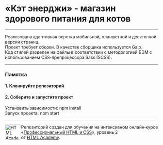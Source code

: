 # «Кэт энерджи» - магазин здорового питания для котов
---

Реализована адаптивная верстка мобильной, планшетной и десктопной версии страниц.<br>
Проект требует сборки. В качестве сборщика используется Galp.<br>
Код стилей разделен на файлы в соответствии с методологией БЭМ с использованием CSS-препроцессора Sass (SCSS).

---

### Памятка

#### 1. Клонируйте репозиторий

#### 2. Соберите и запустите проект

Установить зависимости: npm install<br>
Запуск проекта: npm start

---

<a href="https://htmlacademy.ru/intensive/adaptive"><img align="left" width="50" height="50" alt="HTML Academy" src="https://up.htmlacademy.ru/static/img/intensive/adaptive/logo-for-github-2.png"></a>

Репозиторий создан для обучения на интенсивном онлайн‑курсе «[Профессиональный HTML и CSS](https://htmlacademy.ru/intensive/adaptive)», уровень 2 от [HTML Academy](https://htmlacademy.ru).
